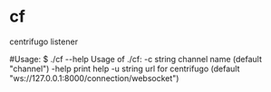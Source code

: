 # cf
centrifugo listener

#Usage:
$ ./cf --help
Usage of ./cf:
  -c string
    	channel name (default "channel")
  -help
    	print help
  -u string
    	url for centrifugo (default "ws://127.0.0.1:8000/connection/websocket")
